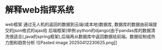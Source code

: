 # 解释web指挥系统
web框架
通过无人机的返回的数据到云端(或本地)数据库, 数据库的数据由前端提交的json格式的ajax给
后端框架(举例:python的django(由于pandas库的数据清洗很适合),java的spring框架),后端再从数据库中返回数据给前端。数据绘制成热力图和趋势分析
![[Pasted image 20250412230625.png]]









